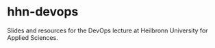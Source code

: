 # hhn-devops
Slides and resources for the DevOps lecture at Heilbronn University for Applied Sciences.
